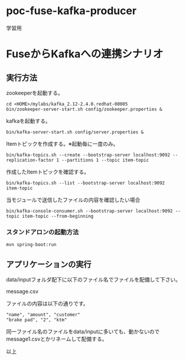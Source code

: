 # poc-fuse-kafka-producer
学習用

# FuseからKafkaへの連携シナリオ


## 実行方法

zookeeperを起動する。

```
cd <HOME>/mylabs/kafka_2.12-2.4.0.redhat-00005
bin/zookeeper-server-start.sh config/zookeeper.properties &
```


kafkaを起動する。

```
bin/kafka-server-start.sh config/server.properties &
```

Itemトピックを作成する。※起動毎に一度のみ。
```
bin/kafka-topics.sh --create --bootstrap-server localhost:9092 --replication-factor 1 --partitions 1 --topic item-topic
```

作成したItemトピックを確認する。

```
bin/kafka-topics.sh --list --bootstrap-server localhost:9092
item-topic
```

当モジュールで送信したファイルの内容を確認したい場合
```
bin/kafka-console-consumer.sh --bootstrap-server localhost:9092 --topic item-topic --from-beginning
```

### スタンドアロンの起動方法

	mvn spring-boot:run


## アプリケーションの実行

data/inputフォルダ配下に以下のファイル名でファイルを配備して下さい。

message.csv

ファイルの内容は以下の通りです。
```
"name", "amount", "customer"
"brake pad", "2", "ktm"
```

同一ファイル名のファイルをdata/inputに多いても、動かないのでmessage1.csvとかリネームして配備する。

以上
